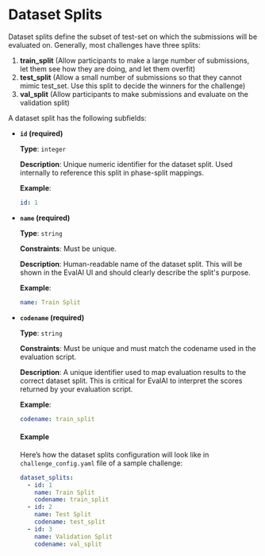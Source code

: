 # Dataset Splits

Dataset splits define the subset of test-set on which the submissions will be evaluated on. Generally, most challenges have three splits:

  1. **train_split** (Allow participants to make a large number of submissions, let them see how they are doing, and let them overfit)
  2. **test_split** (Allow a small number of submissions so that they cannot mimic test_set. Use this split to decide the winners for the challenge)
  3. **val_split** (Allow participants to make submissions and evaluate on the validation split)

A dataset split has the following subfields:

- **`id` (required)**

  **Type**: `integer`

  **Description**: Unique numeric identifier for the dataset split. Used internally to reference this split in phase-split mappings.

  **Example**:
  ```yaml
  id: 1
  ```

- **`name` (required)**

  **Type**: `string`

  **Constraints**: Must be unique.

  **Description**: Human-readable name of the dataset split. This will be shown in the EvalAI UI and should clearly describe the split's purpose.

  **Example**:
  ```yaml
  name: Train Split
  ```

- **`codename` (required)**

  **Type**: `string`

  **Constraints**: Must be unique and must match the codename used in the evaluation script.

  **Description**: A unique identifier used to map evaluation results to the correct dataset split. This is critical for EvalAI to interpret the scores returned by your evaluation script.

  **Example**:
  ```yaml
  codename: train_split
  ```

  #### Example

  Here’s how the dataset splits configuration will look like in `challenge_config.yaml` file of a sample challenge:

  ```yaml
  dataset_splits:
    - id: 1
      name: Train Split
      codename: train_split
    - id: 2
      name: Test Split
      codename: test_split
    - id: 3
      name: Validation Split
      codename: val_split
  ```